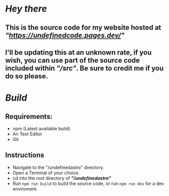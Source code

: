 # _Hey there_

## This is the source code for my website hosted at _**"https://undefinedcode.pages.dev/"**_
## I'll be updating this at an unknown rate, if you wish, you can use part of the source code included within _**"/src"**_. Be sure to credit me if you do so please.

# _Build_
## Requirements:
- npm (Latest available build)
- An Text Editor
- Git

## Instructions
- Navigate to the "/undefinedastro" directory.
- Open a Terminal of your choice.
- cd into the root directory of _**"/undefinedastro"**_
- Run `npm run build` to build the source code, or run `npm run dev` for a dev enviroment.
